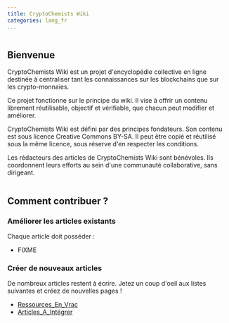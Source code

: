 ```yaml
---
title: CryptoChemists Wiki
categories: lang_fr
...
```



<div class="row">

<div class="column">

## Bienvenue

CryptoChemists Wiki est un projet d'encyclopédie collective en ligne destinée à centraliser tant les connaissances sur les blockchains que sur les crypto-monnaies. 

Ce projet fonctionne sur le principe du wiki. Il vise à offrir un contenu librement réutilisable, objectif et vérifiable, que chacun peut modifier et améliorer.

CryptoChemists Wiki est défini par des principes fondateurs. Son contenu est sous licence Creative Commons BY-SA. Il peut être copié et réutilisé sous la même licence, sous réserve d'en respecter les conditions.

Les rédacteurs des articles de CryptoChemists Wiki sont bénévoles. Ils coordonnent leurs efforts au sein d'une communauté collaborative, sans dirigeant.

</div>

<div class="column">

## Comment contribuer ?

### Améliorer les articles existants

Chaque article doit posséder : 

* FIXME

### Créer de nouveaux articles

De nombreux articles restent à écrire. Jetez un coup d'oeil aux listes suivantes et créez de nouvelles pages !

* [Ressources_En_Vrac]() 
* [Articles_A_Intégrer]()

</div>

</div>

